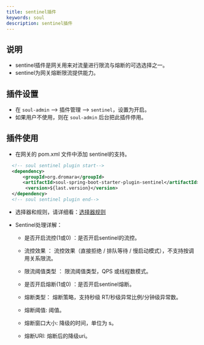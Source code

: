```yaml
---
title: sentinel插件
keywords: soul
description: sentinel插件
---
```


## 说明

* sentinel插件是网关用来对流量进行限流与熔断的可选选择之一。
* sentinel为网关熔断限流提供能力。

## 插件设置

* 在 `soul-admin` -->  插件管理 --> `sentinel`，设置为开启。
* 如果用户不使用，则在 `soul-admin` 后台把此插件停用。


## 插件使用

* 在网关的 pom.xml 文件中添加 sentinel的支持。

```xml
  <!-- soul sentinel plugin start-->
  <dependency>
      <groupId>org.dromara</groupId>
      <artifactId>soul-spring-boot-starter-plugin-sentinel</artifactId>
       <version>${last.version}</version>
  </dependency>
  <!-- soul sentinel plugin end-->
``` 

* 选择器和规则，请详细看：[选择器规则](../selector-and-rule)

* Sentinel处理详解：

    * 是否开启流控(1或0) ：是否开启sentinel的流控。
    
    * 流控效果 ： 流控效果（直接拒绝 / 排队等待 / 慢启动模式），不支持按调用关系限流。
    
    * 限流阈值类型 ： 限流阈值类型，QPS 或线程数模式。
    
    * 是否开启熔断(1或0) ：是否开启sentinel熔断。
    
    * 熔断类型： 熔断策略，支持秒级 RT/秒级异常比例/分钟级异常数。
    
    * 熔断阈值: 阈值。
    
    * 熔断窗口大小: 降级的时间，单位为 s。
    
    * 熔断URI: 熔断后的降级uri。

